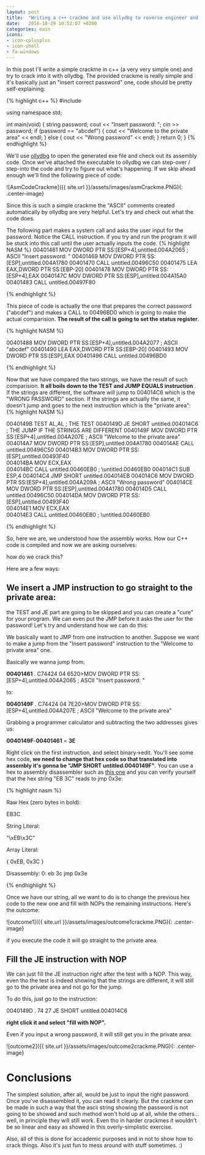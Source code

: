 ```yaml
---
layout: post
title:  "Writing a c++ crackme and use ollydbg to reverse engineer and crack it"
date:   2016-10-29 10:52:07 +0200
categories: main
icons: 
- icon-cplusplus
- icon-shell
- fa-windows
---
```

In this post I'll write a simple crackme in c++ (a very very simple one) and try to crack into it with ollydbg.
The provided crackme is really simple and it's basically just an "insert correct password" one, code should be pretty self-explaining:

{% highlight c++ %}
#include <iostream>

using namespace std;

int main(void)
{
    string password;
    cout << "Insert password: ";
    cin >> password;
    if (password == "abcdef") {
        cout << "Welcome to the private area" << endl;
    }
    else {
        cout << "Wrong password" << endl;
    }
    return 0;
}
{% endhighlight %}

We'll use [ollydbg][olly-dbg] to open the generated exe file and check out its assembly code.
Once we've attached the executable to ollydbg we can step-over / step-into the code and try to figure out what's happening. If we skip ahead enough we'll find the following piece of code: 

![AsmCodeCrackme]({{ site.url }}/assets/images/asmCrackme.PNG){: .center-image}

Since this is such a simple crackme the "ASCII" comments created automatically by ollydbg are very helpful. Let's try and check out what the code does.

The following part makes a system call and asks the user input for the password. Notice the CALL instruction. if you try and run the program it will be stuck into this call until the user actually inputs the code.
{% highlight NASM %}
00401461   MOV DWORD PTR SS:[ESP+4],untitled.004A2065      ;  ASCII "Insert password: "
00401469   MOV DWORD PTR SS:[ESP],untitled.004A1780
00401470   CALL untitled.00496C50
00401475   LEA EAX,DWORD PTR SS:[EBP-20]
00401478   MOV DWORD PTR SS:[ESP+4],EAX
0040147C   MOV DWORD PTR SS:[ESP],untitled.004A15A0
00401483   CALL untitled.00497F80

{% endhighlight %}	

This piece of code is actually the one that prepares the correct password ("abcdef") and makes a CALL to 00496BD0 which is going to make the actual comparision. 
__The result of the call is going to set the status register__.

{% highlight NASM %}

00401488   MOV DWORD PTR SS:[ESP+4],untitled.004A2077      ;  ASCII "abcdef"
00401490   LEA EAX,DWORD PTR SS:[EBP-20]
00401493   MOV DWORD PTR SS:[ESP],EAX
00401496   CALL untitled.00496BD0

{% endhighlight %}

Now that we have compared the two strings, we have the result of such comparision. __It all boils down to the TEST and JUMP EQUALS instruction__ . If the strings are different, the software will jump to 004014C6 which is the "WRONG PASSWORD" section. 
If the strings are actually the same, it doesn't jump and goes to the next instruction which is the "private area": 
{% highlight NASM %}

0040149B   TEST AL,AL                                      ;  THE TEST
0040149D   JE SHORT untitled.004014C6                      ;  THE JUMP IF THE STRINGS ARE DIFFERENT
0040149F   MOV DWORD PTR SS:[ESP+4],untitled.004A207E      ;  ASCII "Welcome to the private area"
004014A7   MOV DWORD PTR SS:[ESP],untitled.004A1780
004014AE   CALL untitled.00496C50
004014B3   MOV DWORD PTR SS:[ESP],untitled.00493F40                 
004014BA   MOV ECX,EAX                                              
004014BC   CALL untitled.00460EB0                          ; \untitled.00460EB0
004014C1   SUB ESP,4
004014C4   JMP SHORT untitled.004014EB
004014C6   MOV DWORD PTR SS:[ESP+4],untitled.004A209A      ;  ASCII "Wrong password"
004014CE   MOV DWORD PTR SS:[ESP],untitled.004A1780
004014D5   CALL untitled.00496C50
004014DA   MOV DWORD PTR SS:[ESP],untitled.00493F40                 
004014E1   MOV ECX,EAX                                              
004014E3   CALL untitled.00460EB0                          ; \untitled.00460EB0

{% endhighlight %}	


So, here we are, we understood how the assembly works. How our C++ code is compiled and now we are asking ourselves:

how do we crack this?

Here are a few ways:

## We insert a JMP instruction to go straight to the private area: 

the TEST and JE part are going to be skipped and you can create a "cure" for your program. We can even put the JMP before it asks the user for the password! 
Let's try and understand how we can do this:

We basically want to JMP from one instruction to another. Suppose we want to make a jump from the "Insert password" instruction to the "Welcome to private area" one.

Basically we wanna jump from:

**00401461**   . C74424 04 6520>MOV DWORD PTR SS:[ESP+4],untitled.004A2065               ;  ASCII "Insert password: "

to:

**0040149F**   . C74424 04 7E20>MOV DWORD PTR SS:[ESP+4],untitled.004A207E               ;  ASCII "Welcome to the private area"

Grabbing a programmer calculator and subtracting the two addresses gives us: 

**0040149F**-**00401461** = **3E**

Right click on the first instruction, and select binary->edit. You'll see some hex code, **we need to change that hex code so that translated into assembly it's gonna be "JMP SHORT untitled.0040149F"**. 
You can use a hex to assembly disassembler such as [this one][disassembler] and you can verify yourself that the hex string "EB 3C" reads to jmp 0x3e:

{% highlight nasm %}

Raw Hex (zero bytes in bold):

EB3C   

String Literal:

"\xEB\x3C"

Array Literal:

{ 0xEB, 0x3C }

Disassembly:
0:  eb 3c                   jmp    0x3e

{% endhighlight %}

Once we have our string, all we want to do is to change the previous hex code to the new one and fill with NOPs the remaining instructions. Here's the outcome:

![outcome1]({{ site.url }}/assets/images/outcome1crackme.PNG){: .center-image}

if you execute the code it will go straight to the private area.

## Fill the JE instruction with NOP

We can just fill the JE instruction right after the test with a NOP. This way, even tho the test is indeed showing that the strings are different, it will still go to the private area and not go for the jump.

To do this, just go to the instruction: 

0040149D   . 74 27          JE SHORT untitled.004014C6

**right click it and select "fill with NOP".**

Even if you input a wrong password, it will still get you in the private area: 

![outcome2]({{ site.url }}/assets/images/outcome2crackme.PNG){: .center-image}

# Conclusions

The simplest solution, after all, would be just to input the right password. Once you've disassembled it, you can read it clearly. But the crackme can be made in such a way that the ascii string showing the password is not going to be showed and such method won't hold up at all, while the others... well, in principle they will still work. Even tho in harder crackmes it wouldn't be so linear and easy as showed in this overly-simplistic exercise.

Also, all of this is done for accademic purposes and in not to show how to crack things. Also it's just fun to mess around with stuff sometimes. :) 

[olly-dbg]: http://ollydbg.de/download.htm
[disassembler]: https://defuse.ca/online-x86-assembler.htm#disassembly2
